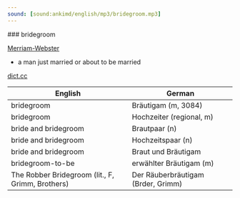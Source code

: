 ```yaml
---
sound: [sound:ankimd/english/mp3/bridegroom.mp3]
---
```


\### bridegroom

[Merriam-Webster](https://www.merriam-webster.com/dictionary/bridegroom)

- a man just married or about to be married

[dict.cc](https://www.dict.cc/bridegroom)

| English        | German       |
| -------------- | ------------ |
| bridegroom | Bräutigam (m, 3084) |
| bridegroom | Hochzeiter (regional, m) |
| bride and bridegroom | Brautpaar (n) |
| bride and bridegroom | Hochzeitspaar (n) |
| bride and bridegroom | Braut und Bräutigam |
| bridegroom-to-be | erwählter Bräutigam (m) |
| The Robber Bridegroom (lit., F, Grimm, Brothers) | Der Räuberbräutigam (Brder, Grimm) |
